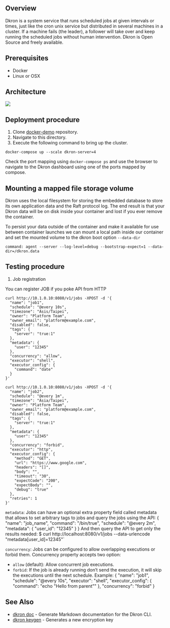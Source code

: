 ## Overview

Dkron is a system service that runs scheduled jobs at given intervals or times, just like the cron unix service but distributed in several machines in a cluster.
If a machine fails (the leader), a follower will take over and keep running the scheduled jobs without human intervention. Dkron is Open Source and freely available.

## Prerequisites

- Docker
- Linux or OSX

## Architecture

![](https://img-blog.csdnimg.cn/2019120523004418.png?x-oss-process=image/watermark,type_ZmFuZ3poZW5naGVpdGk,shadow_10,text_aHR0cHM6Ly9ibG9nLmNzZG4ubmV0L3FxXzE0ODk4NjEz,size_16,color_FFFFFF,t_70)

## Deployment procedure

1. Clone [docker-demo](https://github.com/jonascheng/docker-demo) repository.
2. Navigate to this directory.
3. Execute the following command to bring up the cluster.

```console
docker-compose up --scale dkron-server=4
```

Check the port mapping using `docker-compose ps` and use the browser to navigate to the Dkron dashboard using one of the ports mapped by compose.

## Mounting a mapped file storage volume

Dkron uses the local filesystem for storing the embedded database to store its own application data and the Raft protocol log. The end result is that your Dkron data will be on disk inside your container and lost if you ever remove the container.

To persist your data outside of the container and make it available for use between container launches we can mount a local path inside our container and set the mounted volume to the dkron boot option `--data-dir`

```console
command: agent --server --log-level=debug --bootstrap-expect=1 --data-dir=/dkron.data
```

## Testing procedure

1. Job registration

You can register JOB if you poke API from HTTP

```console
curl http://10.1.0.10:8080/v1/jobs -XPOST -d '{
  "name": "job1",
  "schedule": "@every 10s",
  "timezone": "Asis/Taipei",
  "owner": "Platform Team",
  "owner_email": "platform@example.com",
  "disabled": false,
  "tags": {
    "server": "true:1"
  },
  "metadata": {
    "user": "12345"
  },
  "concurrency": "allow",
  "executor": "shell",
  "executor_config": {
    "command": "date"
  }
}'
```

```console
curl http://10.1.0.10:8080/v1/jobs -XPOST -d '{
  "name": "job2",
  "schedule": "@every 1m",
  "timezone": "Asia/Taipei",
  "owner": "Platform Team",
  "owner_email": "platform@example.com",
  "disabled": false,
  "tags": {
    "server": "true:1"
  },
  "metadata": {
    "user": "12345"
  },
  "concurrency": "forbid",
  "executor": "http",
  "executor_config": {
    "method": "GET",
    "url": "https://www.google.com",
    "headers": "[]",
    "body": "",
    "timeout": "30",
    "expectCode": "200",
    "expectBody": "",
    "debug": "true"
  },
  "retries": 1
}'
```

`metadata`: Jobs can have an optional extra property field called metadata that allows to set arbitrary tags to jobs and query the jobs using the API: { "name": "job_name", "command": "/bin/true", "schedule": "@every 2m", "metadata": { "user_id": "12345" } } And then query the API to get only the results needed: $ curl http://localhost:8080/v1/jobs --data-urlencode "metadata[user_id]=12345"`

`concurrency`: Jobs can be configured to allow overlapping executions or forbid them. Concurrency property accepts two option:
  * `allow` (default): Allow concurrent job executions.
  * `forbid`: If the job is already running don’t send the execution, it will skip the executions until the next schedule.
  Example: { "name": "job1", "schedule": "@every 10s", "executor": "shell", "executor_config": { "command": "echo \"Hello from parent\"" }, "concurrency": "forbid" }

## See Also

* [dkron doc](https://dkron.io/cli/dkron_doc/) - Generate Markdown documentation for the Dkron CLI.
* [dkron keygen](https://dkron.io/cli/dkron_keygen/) - Generates a new encryption key
